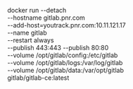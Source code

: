 docker run --detach \
--hostname gitlab.pnr.com \
--add-host=youtrack.pnr.com:10.11.121.17 \
--name gitlab \
--restart always \
--publish 443:443 --publish 80:80 \
--volume /opt/gitlab/config:/etc/gitlab \
--volume /opt/gitlab/logs:/var/log/gitlab \
--volume /opt/gitlab/data:/var/opt/gitlab \
gitlab/gitlab-ce:latest